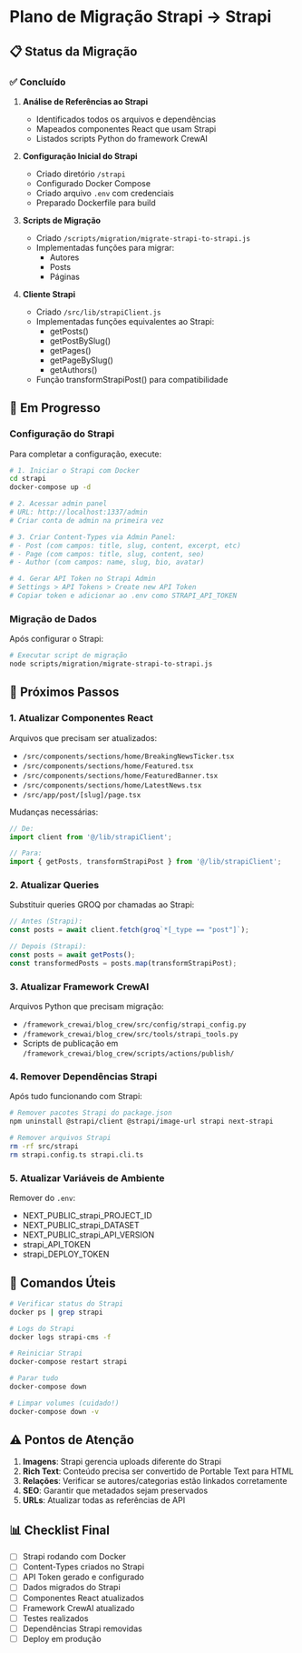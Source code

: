 # Plano de Migração Strapi → Strapi

## 📋 Status da Migração

### ✅ Concluído
1. **Análise de Referências ao Strapi**
   - Identificados todos os arquivos e dependências
   - Mapeados componentes React que usam Strapi
   - Listados scripts Python do framework CrewAI

2. **Configuração Inicial do Strapi**
   - Criado diretório `/strapi`
   - Configurado Docker Compose
   - Criado arquivo `.env` com credenciais
   - Preparado Dockerfile para build

3. **Scripts de Migração**
   - Criado `/scripts/migration/migrate-strapi-to-strapi.js`
   - Implementadas funções para migrar:
     - Autores
     - Posts
     - Páginas

4. **Cliente Strapi**
   - Criado `/src/lib/strapiClient.js`
   - Implementadas funções equivalentes ao Strapi:
     - getPosts()
     - getPostBySlug()
     - getPages()
     - getPageBySlug()
     - getAuthors()
   - Função transformStrapiPost() para compatibilidade

## 🚧 Em Progresso

### Configuração do Strapi
Para completar a configuração, execute:

```bash
# 1. Iniciar o Strapi com Docker
cd strapi
docker-compose up -d

# 2. Acessar admin panel
# URL: http://localhost:1337/admin
# Criar conta de admin na primeira vez

# 3. Criar Content-Types via Admin Panel:
# - Post (com campos: title, slug, content, excerpt, etc)
# - Page (com campos: title, slug, content, seo)
# - Author (com campos: name, slug, bio, avatar)

# 4. Gerar API Token no Strapi Admin
# Settings > API Tokens > Create new API Token
# Copiar token e adicionar ao .env como STRAPI_API_TOKEN
```

### Migração de Dados
Após configurar o Strapi:

```bash
# Executar script de migração
node scripts/migration/migrate-strapi-to-strapi.js
```

## 📝 Próximos Passos

### 1. Atualizar Componentes React
Arquivos que precisam ser atualizados:

- `/src/components/sections/home/BreakingNewsTicker.tsx`
- `/src/components/sections/home/Featured.tsx`
- `/src/components/sections/home/FeaturedBanner.tsx`
- `/src/components/sections/home/LatestNews.tsx`
- `/src/app/post/[slug]/page.tsx`

Mudanças necessárias:
```javascript
// De:
import client from '@/lib/strapiClient';

// Para:
import { getPosts, transformStrapiPost } from '@/lib/strapiClient';
```

### 2. Atualizar Queries
Substituir queries GROQ por chamadas ao Strapi:

```javascript
// Antes (Strapi):
const posts = await client.fetch(groq`*[_type == "post"]`);

// Depois (Strapi):
const posts = await getPosts();
const transformedPosts = posts.map(transformStrapiPost);
```

### 3. Atualizar Framework CrewAI
Arquivos Python que precisam migração:
- `/framework_crewai/blog_crew/src/config/strapi_config.py`
- `/framework_crewai/blog_crew/src/tools/strapi_tools.py`
- Scripts de publicação em `/framework_crewai/blog_crew/scripts/actions/publish/`

### 4. Remover Dependências Strapi
Após tudo funcionando com Strapi:

```bash
# Remover pacotes Strapi do package.json
npm uninstall @strapi/client @strapi/image-url strapi next-strapi

# Remover arquivos Strapi
rm -rf src/strapi
rm strapi.config.ts strapi.cli.ts
```

### 5. Atualizar Variáveis de Ambiente
Remover do `.env`:
- NEXT_PUBLIC_strapi_PROJECT_ID
- NEXT_PUBLIC_strapi_DATASET
- NEXT_PUBLIC_strapi_API_VERSION
- strapi_API_TOKEN
- strapi_DEPLOY_TOKEN

## 🔧 Comandos Úteis

```bash
# Verificar status do Strapi
docker ps | grep strapi

# Logs do Strapi
docker logs strapi-cms -f

# Reiniciar Strapi
docker-compose restart strapi

# Parar tudo
docker-compose down

# Limpar volumes (cuidado!)
docker-compose down -v
```

## ⚠️ Pontos de Atenção

1. **Imagens**: Strapi gerencia uploads diferente do Strapi
2. **Rich Text**: Conteúdo precisa ser convertido de Portable Text para HTML
3. **Relações**: Verificar se autores/categorias estão linkados corretamente
4. **SEO**: Garantir que metadados sejam preservados
5. **URLs**: Atualizar todas as referências de API

## 📊 Checklist Final

- [ ] Strapi rodando com Docker
- [ ] Content-Types criados no Strapi
- [ ] API Token gerado e configurado
- [ ] Dados migrados do Strapi
- [ ] Componentes React atualizados
- [ ] Framework CrewAI atualizado
- [ ] Testes realizados
- [ ] Dependências Strapi removidas
- [ ] Deploy em produção